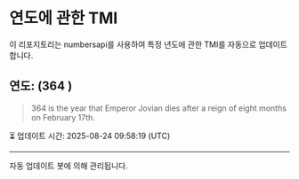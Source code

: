 
# 연도에 관한 TMI

이 리포지토리는 numbersapi를 사용하여 특정 년도에 관한 TMI를 자동으로 업데이트합니다.

## 연도: (364 )
> 364 is the year that Emperor Jovian dies after a reign of eight months on February 17th.

⏳ 업데이트 시간: 2025-08-24 09:58:19 (UTC)

---
자동 업데이트 봇에 의해 관리됩니다.
